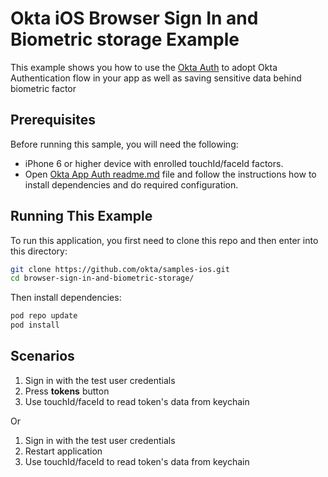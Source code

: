 # Okta iOS Browser Sign In and Biometric storage Example

This example shows you how to use the [Okta Auth](https://github.com/okta/okta-sdk-appauth-ios) to adopt Okta Authentication flow in your app as well as saving sensitive data behind biometric factor


## Prerequisites

Before running this sample, you will need the following:

* iPhone 6 or higher device with enrolled touchId/faceId factors.
* Open [Okta App Auth readme.md](https://github.com/okta/samples-ios/blob/master/browser-sign-in/README.md) file and follow the instructions how to install dependencies and do required configuration.


## Running This Example

To run this application, you first need to clone this repo and then enter into this directory:

```bash
git clone https://github.com/okta/samples-ios.git
cd browser-sign-in-and-biometric-storage/
```

Then install dependencies:

```bash
pod repo update
pod install
```

## Scenarios
1. Sign in with the test user credentials
2. Press **tokens** button
3. Use touchId/faceId to read token's data from keychain

Or

1. Sign in with the test user credentials
2. Restart application
3. Use touchId/faceId to read token's data from keychain

